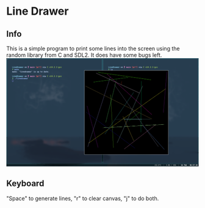 # Line Drawer
## Info
This is a simple program to print some lines into the screen using the random library from C and SDL2. It does have some bugs left.
![image_showcasing](image.png)

## Keyboard
"Space" to generate lines, "r" to clear canvas, "j" to do both.

